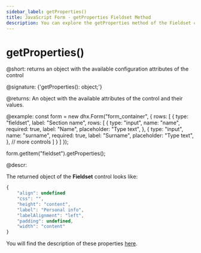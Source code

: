 ```yaml
---
sidebar_label: getProperties()
title: JavaScript Form - getProperties Fieldset Method 
description: You can explore the getProperties method of the Fieldset control of Form in the documentation of the DHTMLX JavaScript UI library. Browse developer guides and API reference, try out code examples and live demos, and download a free 30-day evaluation version of DHTMLX Suite.
---
```


# getProperties()

@short: returns an object with the available configuration attributes of the control

@signature: {'getProperties(): object;'}

@returns:
An object with the available attributes of the control and their values.

@example:
const form = new dhx.Form("form_container", {
    rows: [
        {
            type: "fieldset",
            label: "Section name",
            rows: [
                {
                    type: "input",
                    name: "name",
                    required: true,
                    label: "Name",
                    placeholder: "Type text",
                },
                {
                    type: "input",
                    name: "surname",
                    required: true,
                    label: "Surname",
                    placeholder: "Type text",
                },
                // more controls
            ]
        }
    ]
});

form.getItem("fieldset").getProperties();

@descr:

The returned object of the **Fieldset** control looks like:

~~~js
{
    "align": undefined 
    "css": "",
    "height": "content",
    "label": "Personal info",
    "labelAlignment": "left",
    "padding": undefined,
    "width": "content"
}
~~~

You will find the description of these properties [here](form/api/fieldset/api_fieldset_properties.md).